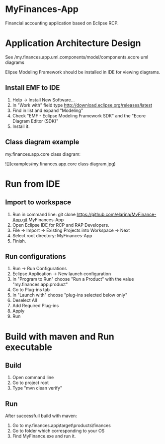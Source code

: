 # MyFinances-App
Financial accounting application based on Eclipse RCP.

# Application Architecture Design
See /my.finances.app.uml.components/model/components.ecore uml diagrams

Elipse Modeling Framework should be installed in IDE for viewing diagrams.

## Install EMF to IDE
1. Help -> Install New Software...
2. In "Work with" field type http://download.eclipse.org/releases/latest
3. Find in list and expand "Modeling"
4. Check "EMF - Eclipse Modeling Framework SDK" and the "Ecore Diagram Editor (SDK)"
5. Install it.

## Class diagram example
my.finances.app.core class diagram:

![](examples/my.finances.app.core class diagram.jpg)

# Run from IDE

## Import to workspace
1. Run in command line: git clone https://github.com/elarina/MyFinance-App.git MyFinances-App
2. Open Eclipse IDE for RCP and RAP Developers.
3. File -> Import -> Existing Projects into Workspace -> Next
4. Select root directory: MyFinances-App
5. Finish.

## Run configurations
1. Run -> Run Configurations
2. Eclipse Application -> New launch configuration
3. In "Program to Run" choose "Run a Product" with the value "my.finances.app.product"
4. Go to Plug-ins tab
5. In "Launch with" choose "plug-ins selected below only"
6. Deselect All
7. Add Required Plug-ins
8. Apply
9. Run

# Build with maven and Run executable
## Build
1. Open command line
2. Go to project root
3. Type "mvn clean verify"

## Run
After successfull build with maven:
1. Go to my.finances.app\target\products\finances
2. Go to folder which corresponding to your OS
4. Find MyFinance.exe and run it.
